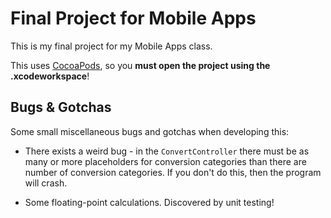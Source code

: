 Final Project for Mobile Apps
=============================

This is my final project for my Mobile Apps class.

This uses [CocoaPods](http://cocoapods.org/), so you **must open the project using the .xcodeworkspace**!

## Bugs & Gotchas
Some small miscellaneous bugs and gotchas when developing this:
* There exists a weird bug - in the `ConvertController` there must be as many or more placeholders for conversion categories than there are number of conversion categories. If you don't do this, then the program will crash.

* Some floating-point calculations. Discovered by unit testing!